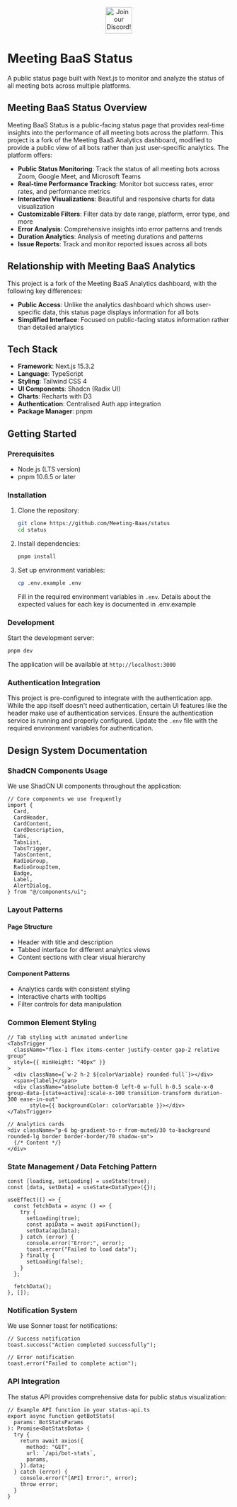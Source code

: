 <p align="center"><a href="https://discord.com/invite/dsvFgDTr6c"><img height="60px" src="https://user-images.githubusercontent.com/31022056/158916278-4504b838-7ecb-4ab9-a900-7dc002aade78.png" alt="Join our Discord!"></a></p>

# Meeting BaaS Status

A public status page built with Next.js to monitor and analyze the status of all meeting bots across multiple platforms.

## Meeting BaaS Status Overview

Meeting BaaS Status is a public-facing status page that provides real-time insights into the performance of all meeting bots across the platform. This project is a fork of the Meeting BaaS Analytics dashboard, modified to provide a public view of all bots rather than just user-specific analytics. The platform offers:

- **Public Status Monitoring**: Track the status of all meeting bots across Zoom, Google Meet, and Microsoft Teams
- **Real-time Performance Tracking**: Monitor bot success rates, error rates, and performance metrics
- **Interactive Visualizations**: Beautiful and responsive charts for data visualization
- **Customizable Filters**: Filter data by date range, platform, error type, and more
- **Error Analysis**: Comprehensive insights into error patterns and trends
- **Duration Analytics**: Analysis of meeting durations and patterns
- **Issue Reports**: Track and monitor reported issues across all bots

## Relationship with Meeting BaaS Analytics

This project is a fork of the Meeting BaaS Analytics dashboard, with the following key differences:

- **Public Access**: Unlike the analytics dashboard which shows user-specific data, this status page displays information for all bots
- **Simplified Interface**: Focused on public-facing status information rather than detailed analytics

## Tech Stack

- **Framework**: Next.js 15.3.2
- **Language**: TypeScript
- **Styling**: Tailwind CSS 4
- **UI Components**: Shadcn (Radix UI)
- **Charts**: Recharts with D3
- **Authentication**: Centralised Auth app integration
- **Package Manager**: pnpm

## Getting Started

### Prerequisites

- Node.js (LTS version)
- pnpm 10.6.5 or later

### Installation

1. Clone the repository:

   ```bash
   git clone https://github.com/Meeting-Baas/status
   cd status
   ```

2. Install dependencies:

   ```bash
   pnpm install
   ```

3. Set up environment variables:

   ```bash
   cp .env.example .env
   ```

   Fill in the required environment variables in `.env`. Details about the expected values for each key is documented in .env.example

### Development

Start the development server:

```bash
pnpm dev
```

The application will be available at `http://localhost:3000`

### Authentication Integration

This project is pre-configured to integrate with the authentication app. While the app itself doesn't need authentication, certain UI features like the header make use of authentication services. Ensure the authentication service is running and properly configured. Update the `.env` file with the required environment variables for authentication.

## Design System Documentation

### ShadCN Components Usage

We use ShadCN UI components throughout the application:

```tsx
// Core components we use frequently
import {
  Card,
  CardHeader,
  CardContent,
  CardDescription,
  Tabs,
  TabsList,
  TabsTrigger,
  TabsContent,
  RadioGroup,
  RadioGroupItem,
  Badge,
  Label,
  AlertDialog,
} from "@/components/ui";
```

### Layout Patterns

#### Page Structure

- Header with title and description
- Tabbed interface for different analytics views
- Content sections with clear visual hierarchy

#### Component Patterns

- Analytics cards with consistent styling
- Interactive charts with tooltips
- Filter controls for data manipulation

### Common Element Styling

```tsx
// Tab styling with animated underline
<TabsTrigger
  className="flex-1 flex items-center justify-center gap-2 relative group"
  style={{ minHeight: "40px" }}
>
  <div className={`w-2 h-2 ${colorVariable} rounded-full`}></div>
  <span>{label}</span>
  <div className="absolute bottom-0 left-0 w-full h-0.5 scale-x-0 group-data-[state=active]:scale-x-100 transition-transform duration-300 ease-in-out"
       style={{ backgroundColor: colorVariable }}></div>
</TabsTrigger>

// Analytics cards
<div className="p-6 bg-gradient-to-r from-muted/30 to-background rounded-lg border border-border/70 shadow-sm">
  {/* Content */}
</div>
```

### State Management / Data Fetching Pattern

```tsx
const [loading, setLoading] = useState(true);
const [data, setData] = useState<DataType>({});

useEffect(() => {
  const fetchData = async () => {
    try {
      setLoading(true);
      const apiData = await apiFunction();
      setData(apiData);
    } catch (error) {
      console.error("Error:", error);
      toast.error("Failed to load data");
    } finally {
      setLoading(false);
    }
  };

  fetchData();
}, []);
```

### Notification System

We use Sonner toast for notifications:

```tsx
// Success notification
toast.success("Action completed successfully");

// Error notification
toast.error("Failed to complete action");
```

### API Integration

The status API provides comprehensive data for public status visualization:

```tsx
// Example API function in your status-api.ts
export async function getBotStats(
  params: BotStatsParams
): Promise<BotStatsData> {
  try {
    return await axios({
      method: "GET",
      url: `/api/bot-stats`,
      params,
    }).data;
  } catch (error) {
    console.error("[API] Error:", error);
    throw error;
  }
}
```
